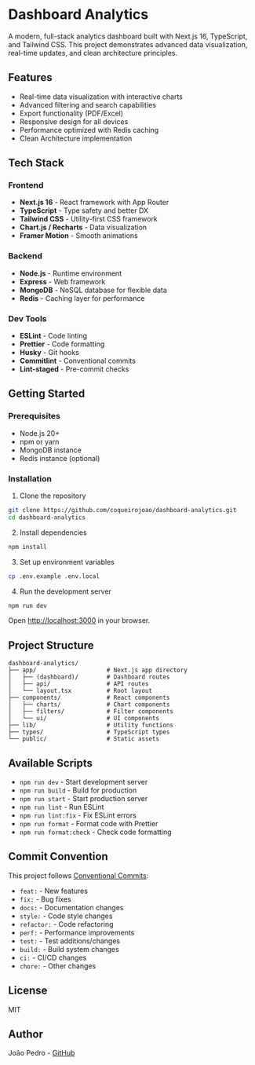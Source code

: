# Dashboard Analytics

A modern, full-stack analytics dashboard built with Next.js 16, TypeScript, and Tailwind CSS. This project demonstrates advanced data visualization, real-time updates, and clean architecture principles.

## Features

- Real-time data visualization with interactive charts
- Advanced filtering and search capabilities
- Export functionality (PDF/Excel)
- Responsive design for all devices
- Performance optimized with Redis caching
- Clean Architecture implementation

## Tech Stack

### Frontend

- **Next.js 16** - React framework with App Router
- **TypeScript** - Type safety and better DX
- **Tailwind CSS** - Utility-first CSS framework
- **Chart.js / Recharts** - Data visualization
- **Framer Motion** - Smooth animations

### Backend

- **Node.js** - Runtime environment
- **Express** - Web framework
- **MongoDB** - NoSQL database for flexible data
- **Redis** - Caching layer for performance

### Dev Tools

- **ESLint** - Code linting
- **Prettier** - Code formatting
- **Husky** - Git hooks
- **Commitlint** - Conventional commits
- **Lint-staged** - Pre-commit checks

## Getting Started

### Prerequisites

- Node.js 20+
- npm or yarn
- MongoDB instance
- Redis instance (optional)

### Installation

1. Clone the repository

```bash
git clone https://github.com/coqueirojoao/dashboard-analytics.git
cd dashboard-analytics
```

2. Install dependencies

```bash
npm install
```

3. Set up environment variables

```bash
cp .env.example .env.local
```

4. Run the development server

```bash
npm run dev
```

Open [http://localhost:3000](http://localhost:3000) in your browser.

## Project Structure

```
dashboard-analytics/
├── app/                    # Next.js app directory
│   ├── (dashboard)/        # Dashboard routes
│   ├── api/                # API routes
│   └── layout.tsx          # Root layout
├── components/             # React components
│   ├── charts/             # Chart components
│   ├── filters/            # Filter components
│   └── ui/                 # UI components
├── lib/                    # Utility functions
├── types/                  # TypeScript types
└── public/                 # Static assets
```

## Available Scripts

- `npm run dev` - Start development server
- `npm run build` - Build for production
- `npm run start` - Start production server
- `npm run lint` - Run ESLint
- `npm run lint:fix` - Fix ESLint errors
- `npm run format` - Format code with Prettier
- `npm run format:check` - Check code formatting

## Commit Convention

This project follows [Conventional Commits](https://www.conventionalcommits.org/):

- `feat:` - New features
- `fix:` - Bug fixes
- `docs:` - Documentation changes
- `style:` - Code style changes
- `refactor:` - Code refactoring
- `perf:` - Performance improvements
- `test:` - Test additions/changes
- `build:` - Build system changes
- `ci:` - CI/CD changes
- `chore:` - Other changes

## License

MIT

## Author

João Pedro - [GitHub](https://github.com/coqueirojoao)
